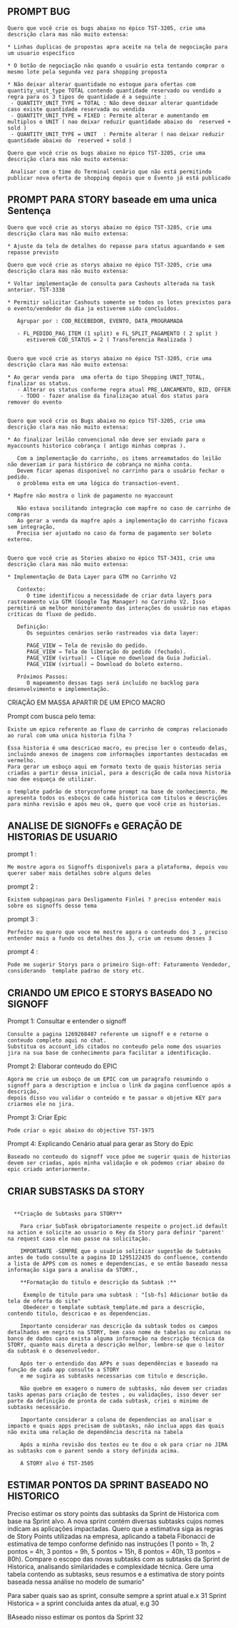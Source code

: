 ## PROMPT BUG

```
Quero que você crie os bugs abaixo no épico TST-3205, crie uma descrição clara mas não muito extensa:

* Linhas duplicas de propostas apra aceite na tela de negociação para um usuario específico

* O botão de negociação não quando o usuário esta tentando comprar o mesmo lote pela segunda vez para shopping proposta

* Não deixar alterar quantidade no estoque para ofertas com quantity_unit_type TOTAL contendo quantidade reservado ou vendido a regra para os 3 tipos de quantidade é a seguinte : 
 - QUANTITY_UNIT_TYPE = TOTAL : Não deve deixar alterar quantidade caso existe quantidade reservada ou vendida
 - QUANTITY_UNIT_TYPE = FIXED : Permite alterar e aumentando em multiplos o UNIT ( nao deixar reduzir quantidade abaixo do  reserved + sold ) 
 - QUANTITY_UNIT_TYPE = UNIT  : Permite alterar ( nao deixar reduzir quantidade abaixo do  reserved + sold ) 
```

```
Quero que você crie os bugs abaixo no épico TST-3205, crie uma descrição clara mas não muito extensa:

 Analisar com o time do Terminal cenário que não está permitindo publicar nova oferta de shopping depois que o Evento já está publicado
```


## PROMPT PARA STORY baseade em uma unica Sentença 

```
Quero que você crie as storys abaixo no épico TST-3205, crie uma descrição clara mas não muito extensa:
 
* Ajuste da tela de detalhes do repasse para status aguardando e sem repasse previsto

```

```
Quero que você crie as storys abaixo no épico TST-3205, crie uma descrição clara mas não muito extensa:
 
* Voltar implementação de consulta para Cashouts alterada na task anterior. TST-3338

* Permitir solicitar Cashouts somente se todos os lotes previstos para o evento/vendedor do dia ja estiverem sido concluídos.

   Agrupar por : COD_RECEBEDOR, EVENTO, DATA_PROGRAMADA
   
   - FL_PEDIDO_PAG_ITEM (1 split) e FL_SPLIT_PAGAMENTO ( 2 split ) 
      estiverem COD_STATUS = 2 ( Transferencia Realizada ) 
	  
```

```
Quero que você crie as storys abaixo no épico TST-3205, crie uma descrição clara mas não muito extensa:

* Ao gerar venda para  uma oferta do tipo Shopping UNIT_TOTAL, finalizar os status.
   - Alterar os status conforme regra atual PRE_LANCAMENTO, BID, OFFER
	- TODO - fazer analise da finalizaçao atual dos status para remover do evento
	
```

```
Quero que você crie os Bugs abaixo no épico TST-3205, crie uma descrição clara mas não muito extensa:

* Ao finalizar leilão convencional não deve ser enviado para o myaccounts historico cobrança ( antigo minhas compras ).
   
   Com a implementação do carrinho, os items arreamatados do leilão não deveriam ir para histórico de cobrança no minha conta.
   Devem ficar apenas disponivel no carrinho para o usuário fechar o pedido. 
   o problema esta em uma lógica do transaction-event.
    
* Mapfre não mostra o link de pagamento no myaccount 

   Não estava socilitando integração com mapfre no caso de carrinho de compras
   Ao gerar a venda da mapfre após a implementação do carrinho ficava sem integração, 
   Precisa ser ajustado no caso da forma de pagamento ser boleto externo.
   
```

```
Quero que você crie as Stories abaixo no épico TST-3431, crie uma descrição clara mas não muito extensa:

* Implementação de Data Layer para GTM no Carrinho V2

   Contexto:
      O time identificou a necessidade de criar data layers para rastreamento via GTM (Google Tag Manager) no Carrinho V2. Isso permitirá um melhor monitoramento das interações do usuário nas etapas críticas do fluxo de pedido.

   Definição:
      Os seguintes cenários serão rastreados via data layer:

      PAGE_VIEW → Tela de revisão do pedido.
      PAGE_VIEW → Tela de liberação do pedido (fechado).
      PAGE_VIEW (virtual) → Clique no download da Guia Judicial.
      PAGE_VIEW (virtual) → Download do boleto externo.
    
   Próximos Passos:
      O mapeamento dessas tags será incluído no backlog para desenvolvimento e implementação.

``` 

CRIAÇÃO EM MASSA APARTIR DE UM EPICO MACRO

Prompt com busca pelo tema:

```
Existe um epico referente ao fluxo de carrinho de compras relacionado ao rural com uma unica historia filha ? 

Essa historia é uma descricao macro, eu preciso ler o conteudo delas, incluindo anexos de imagens com informações importantes destacadas em vermelho.
Para gerar um esboço aqui em formato texto de quais historias seria criadas a partir dessa inicial, para a descrição de cada nova historia nao dee esqueça de utilizar.

o template padrão de storyconforme prompt na base de conhecimento. Me apresenta todos os esboços de cada historica com titulos e descrições 
para minha revisão e após meu ok, quero que você crie as historias.
```

## ANALISE DE SIGNOFFs e GERAÇÃO DE HISTORIAS DE USUARIO

prompt 1 : 

```
Me mostre agora os Signoffs disponivels para a plataforma, depois vou querer saber mais detalhes sobre alguns deles
```

prompt 2 :

```
Existem subpaginas para Desligamento Finlei ? preciso entender mais sobre os signoffs desse tema
```

prompt 3 :

```
Perfeito eu quero que voce me mostre agora o conteudo dos 3 , preciso entender mais a fundo os detalhes dos 3, crie um resumo desses 3
```

prompt 4 :

```
Pode me sugerir Storys para o primeiro Sign-off: Faturamento Vendedor, considerando  template padrao de story etc.
```


## CRIANDO UM EPICO E STORYS BASEADO NO SIGNOFF

Prompt 1: Consultar e entender o signoff

```
Consulte a pagina 1269268487 referente um signoff e e retorne o conteudo completo aqui no chat.
Substitua os account_ids citados no conteudo pelo nome dos usuarios jira na sua base de conhecimento para facilitar a identificação.
```

Prompt 2: Elaborar conteudo do EPIC

```
Agora me crie um esboço de um EPIC com um paragrafo resumindo o signoff para a description e inclua o link da pagina confluence após a descrição,
depois disso vou validar o conteúdo e te passar o objetive KEY para criarmos ele no jira.
```

Prompt 3: Criar Epic

```
Pode criar o epic abaixo do objective TST-1975
```

Prompt 4: Explicando Cenário atual para gerar as Story do Epic

```
Baseado no conteudo do signoff voce pdoe me sugerir quais de historias devem ser criadas, após minha validação e ok podemos criar abaixo do epic criado anteriormente.
```


## CRIAR SUBSTASKS DA STORY

```

  **Criação de Subtasks para STORY**

    Para criar SubTask obrigatoriamente respeite o project.id default na action e solicite ao usuario o Key da Story para definir "parent' na request caso ele nao passe na solicitação.
 
    IMPORTANTE -SEMPRE que o usuário soliticar sugestão de Subtasks antes de tudo consulte a pagina ID 1295122435 do confluence, contendo a lista de APPS com os nomes e dependencias, e so então baseado nessa informação siga para a analisa da STORY.,
   
    **Formatação do titulo e descrição da Subtask :** 

     Exemplo de titulo para uma subtask : "[sb-fs] Adicionar botão da tela de oferta do site"
     Obedecer o template subtask_template.md para a descrição, contendo titulo, descricao e as dependencias.

    Importante considerar nas descrição da subtask todos os campos detalhados em negrito na STORY, bem caso nome de tabelas ou colunas no banco de dados caso exista alguma informação na descrição técnica da STORY, quanto mais direta a descrição melhor, lembre-se que o leitor da subtask é o desenvolvedor.

    Após ter o entendido das APPs e suas dependências e baseado na função de cada app consulte a STORY
    e me sugira as subtasks necessarias com titulo e descrição.

    Não quebre em exagero o numero de subtasks, não devem ser criadas tasks apenas para criação de testes , ou validações, isso dever ser parte da definição de pronta de cada subtask, criei o minimo de subtasks necessário.

    Importante considerar a coluna de dependencias ao analisar o impacto e quais apps precisam de subtasks, não inclua apps das quais não exita uma relação de dependência descrita na tabela

    Após a minha revisão dos textos eu te dou o ok para criar no JIRA as subtasks com o parent sendo a story definida acima.

    A STORY alvo é TST-3505
```


## ESTIMAR PONTOS DA SPRINT BASEADO NO HISTORICO

Preciso estimar os story points das subtasks da Sprint de Historica com base na Sprint alvo. A nova sprint contém diversas subtasks cujos nomes indicam as aplicações impactadas. Quero que a estimativa siga as regras de Story Points utilizadas na empresa, aplicando a tabela Fibonacci de estimativa de tempo conforme definido nas instruções (1 ponto = 1h, 2 pontos = 4h, 3 pontos = 9h, 5 pontos = 15h, 8 pontos = 40h, 13 pontos = 80h). Compare o escopo das novas subtasks com as subtasks da Sprint de Historica, analisando similaridades e complexidade técnica. Gere uma tabela contendo as subtasks, seus resumos e a estimativa de story points baseada nessa análise no modelo de sumario"

Para saber quais sao as sprint, consulte sempre a sprint atual e.x 31
Sprint Historica = a sprint concluida antes da atual, e.g 30

BAseado nisso estimar os pontos da Sprint 32